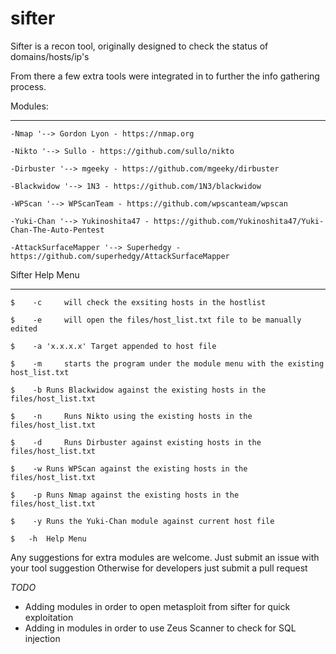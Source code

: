 # sifter

Sifter is a recon tool, originally designed to check the status of domains/hosts/ip's

From there a few extra tools were integrated in to further the info gathering process.



Modules:
**********

	-Nmap '--> Gordon Lyon - https://nmap.org

	-Nikto '--> Sullo - https://github.com/sullo/nikto

	-Dirbuster '--> mgeeky - https://github.com/mgeeky/dirbuster

	-Blackwidow '--> 1N3 - https://github.com/1N3/blackwidow

	-WPScan '--> WPScanTeam - https://github.com/wpscanteam/wpscan

	-Yuki-Chan '--> Yukinoshita47 - https://github.com/Yukinoshita47/Yuki-Chan-The-Auto-Pentest
	
	-AttackSurfaceMapper '--> Superhedgy - https://github.com/superhedgy/AttackSurfaceMapper 


Sifter Help Menu
*****************


	$	 -c 	will check the exsiting hosts in the hostlist
 
	$	 -e 	will open the files/host_list.txt file to be manually edited
 
	$	 -a 'x.x.x.x' Target appended to host file
 
	$	 -m 	starts the program under the module menu with the existing host_list.txt
	 
	$	 -b	Runs Blackwidow against the existing hosts in the files/host_list.txt
	 
	$	 -n 	Runs Nikto using the existing hosts in the files/host_list.txt
 
	$	 -d 	Runs Dirbuster against existing hosts in the files/host_list.txt
 
	$	 -w	Runs WPScan against the existing hosts in the files/host_list.txt
	 
	$	 -p	Runs Nmap against the existing hosts in the files/host_list.txt
 
	$	 -y	Runs the Yuki-Chan module against current host file
 
	$ 	-h 	Help Menu
	 

Any suggestions for extra modules are welcome.
Just submit an issue with your tool suggestion
Otherwise for developers just submit a pull request 


*TODO*

- Adding modules in order to open metasploit from sifter for quick exploitation
- Adding in modules in order to use Zeus Scanner to check for SQL injection 

